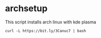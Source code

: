 # archsetup
This script installs arch linux with kde plasma

```
curl -L https://bit.ly/3Canuc7 | bash
```
